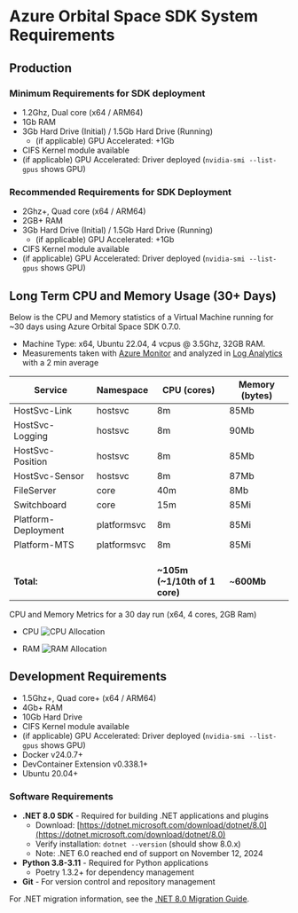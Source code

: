 # Azure Orbital Space SDK System Requirements

## Production

### Minimum Requirements for SDK deployment

- 1.2Ghz, Dual core (x64 / ARM64)
- 1Gb RAM
- 3Gb Hard Drive (Initial) / 1.5Gb Hard Drive (Running)
  - (if applicable) GPU Accelerated: +1Gb
- CIFS Kernel module available
- (if applicable) GPU Accelerated: Driver deployed (`nvidia-smi --list-gpus` shows GPU)

### Recommended Requirements for SDK Deployment

- 2Ghz+, Quad core (x64 / ARM64)
- 2GB+ RAM
- 3Gb Hard Drive (Initial) / 1.5Gb Hard Drive (Running)
  - (if applicable) GPU Accelerated: +1Gb
- CIFS Kernel module available
- (if applicable) GPU Accelerated: Driver deployed (`nvidia-smi --list-gpus` shows GPU)

## Long Term CPU and Memory Usage (30+ Days)

Below is the CPU and Memory statistics of a Virtual Machine running for ~30 days using Azure Orbital Space SDK 0.7.0.

- Machine Type: x64, Ubuntu 22.04, 4 vcpus @ 3.5Ghz, 32GB RAM.
- Measurements taken with [Azure Monitor](https://learn.microsoft.com/en-us/azure/aks/monitor-aks) and analyzed in [Log Analytics](https://learn.microsoft.com/en-us/azure/azure-monitor/logs/log-analytics-overview) with a 2 min average

Service | Namespace | CPU (cores) | Memory (bytes)
------ | ------ | ------ | ------
HostSvc-Link   | hostsvc | 8m | 85Mb
HostSvc-Logging   | hostsvc | 8m | 90Mb
HostSvc-Position   | hostsvc | 8m | 85Mb
HostSvc-Sensor   | hostsvc | 8m | 87Mb
FileServer   | core | 40m | 8Mb
Switchboard   | core | 15m | 85Mi
Platform-Deployment | platformsvc | 8m | 85Mi
Platform-MTS   | platformsvc | 8m | 85Mi
<br />**Total:**   |  | <br /> **~105m <br />(~1/10th of 1 core)** | <br /> ~**600Mb**

CPU and Memory Metrics for a 30 day run (x64, 4 cores, 2GB Ram)

- CPU
  ![CPU Allocation](/docs/img/sdk-cpu-usage.png)

- RAM
  ![RAM Allocation](/docs/img/sdk-ram-usage.png)

## Development Requirements

- 1.5Ghz+, Quad core+ (x64 / ARM64)
- 4Gb+ RAM
- 10Gb Hard Drive
- CIFS Kernel module available
- (if applicable) GPU Accelerated: Driver deployed (`nvidia-smi --list-gpus` shows GPU)
- Docker v24.0.7+
- DevContainer Extension v0.338.1+
- Ubuntu 20.04+

### Software Requirements

- **.NET 8.0 SDK** - Required for building .NET applications and plugins
  - Download: [https://dotnet.microsoft.com/download/dotnet/8.0](https://dotnet.microsoft.com/download/dotnet/8.0)
  - Verify installation: `dotnet --version` (should show 8.0.x)
  - Note: .NET 6.0 reached end of support on November 12, 2024
- **Python 3.8-3.11** - Required for Python applications
  - Poetry 1.3.2+ for dependency management
- **Git** - For version control and repository management

For .NET migration information, see the [.NET 8.0 Migration Guide](../migration/NET8-UPGRADE-GUIDE.md).
